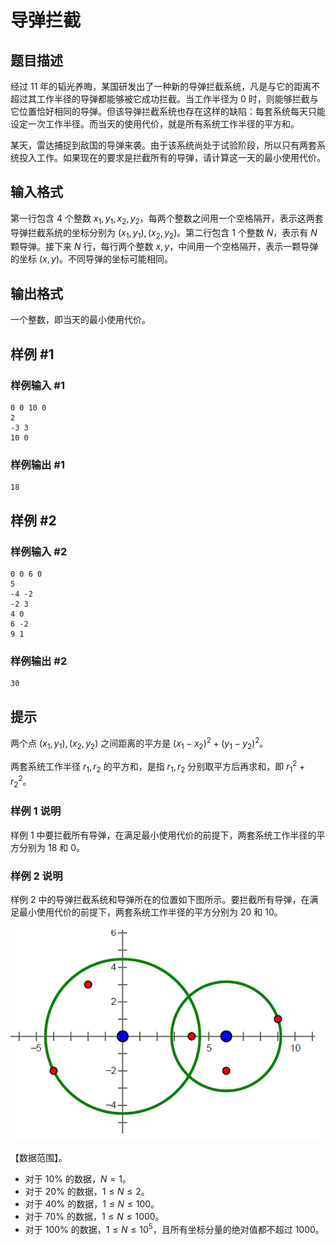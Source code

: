 # 导弹拦截

## 题目描述

经过 $11$ 年的韬光养晦，某国研发出了一种新的导弹拦截系统，凡是与它的距离不超过其工作半径的导弹都能够被它成功拦截。当工作半径为 $0$ 时，则能够拦截与它位置恰好相同的导弹。但该导弹拦截系统也存在这样的缺陷：每套系统每天只能设定一次工作半径。而当天的使用代价，就是所有系统工作半径的平方和。

某天，雷达捕捉到敌国的导弹来袭。由于该系统尚处于试验阶段，所以只有两套系统投入工作。如果现在的要求是拦截所有的导弹，请计算这一天的最小使用代价。

## 输入格式

第一行包含 $4$ 个整数 $x_1,y_1,x_2,y_2$，每两个整数之间用一个空格隔开，表示这两套导弹拦截系统的坐标分别为 $(x_1,y_1), (x_2,y_2)$。第二行包含 $1$ 个整数 $N$，表示有 $N$ 颗导弹。接下来 $N$ 行，每行两个整数 $x,y$，中间用一个空格隔开，表示一颗导弹的坐标 $(x,y)$。不同导弹的坐标可能相同。

## 输出格式

一个整数，即当天的最小使用代价。

## 样例 #1

### 样例输入 #1

```
0 0 10 0
2
-3 3
10 0
```

### 样例输出 #1

```
18
```

## 样例 #2

### 样例输入 #2

```
0 0 6 0
5
-4 -2
-2 3
4 0
6 -2
9 1
```

### 样例输出 #2

```
30
```

## 提示

两个点 $(x_1,y_1),(x_2,y_2)$ 之间距离的平方是 $(x_1-x_2)^2+(y_1-y_2)^2$。

两套系统工作半径 $r_1,r_2$ 的平方和，是指 $r_1,r_2$ 分别取平方后再求和，即 $r_1^2+r_2^2$。

### 样例 1 说明

样例 $1$ 中要拦截所有导弹，在满足最小使用代价的前提下，两套系统工作半径的平方分别为 $18$ 和 $0$。

### 样例 2 说明

样例 $2$ 中的导弹拦截系统和导弹所在的位置如下图所示。要拦截所有导弹，在满足最小使用代价的前提下，两套系统工作半径的平方分别为 $20$ 和 $10$。

![](media/image1.jpeg)

【数据范围】。

- 对于 $10\%$ 的数据，$N=1$。
- 对于 $20\%$ 的数据，$1\le N\le 2$。
- 对于 $40\%$ 的数据，$1\le N\le 100$。
- 对于 $70\%$ 的数据，$1\le N\le 1000$。
- 对于 $100\%$ 的数据，$1\le N\le 10^5$，且所有坐标分量的绝对值都不超过 $1000$。
